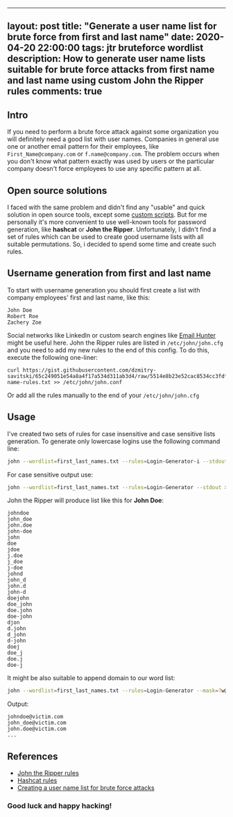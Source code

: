 
---
layout: post
title: "Generate a user name list for brute force from first and last name"
date: 2020-04-20 22:00:00
tags: jtr bruteforce wordlist
description: How to generate user name lists suitable for brute force attacks from first name and last name using custom John the Ripper rules
comments: true
---

## Intro
If you need to perform a brute force attack against some organization you will definitely need a good list with user names. Companies in general use one or another email pattern for their employees, like ``` First_Name@company.com``` or ```f.name@company.com```. 
The problem occurs when you don't know what pattern exactly was used by users or the particular company doesn't force employees to use any specific pattern at all.

## Open source solutions
I faced with the same problem and didn't find any "usable" and quick solution in open source tools, except some [custom scripts](https://gist.github.com/superkojiman/11076951). 
But for me personally it's more convenient to use well-known tools for password generation, like **hashcat** or **John the Ripper**. Unfortunately, I didn't find a set of rules which can be used to create good username lists with all suitable permutations. So, i decided to spend some time and create such rules.

## Username generation from first and last name
To start with username generation you should first create a list with company employees' first and last name, like this:
```
John Doe
Robert Roe
Zachery Zoe
```
Social networks like LinkedIn or custom search engines like [Email Hunter](https://hunter.io/) might be useful here.
John the Ripper rules are listed in ```/etc/john/john.cfg``` and you need to add my new rules to the end of this config.
To do this, execute the following one-liner:
```
curl https://gist.githubusercontent.com/dzmitry-savitski/65c249051e54a8a4f17a534d311ab3d4/raw/5514e8b23e52cac8534cc3fdfbeb61cbb351411c/user-name-rules.txt >> /etc/john/john.conf
```
Or add all the rules manually to the end of your ```/etc/john/john.cfg```

## Usage
I've created two sets of rules for case insensitive and case sensitive lists generation.
To generate only lowercase logins use the following command line:
```bash
john --wordlist=first_last_names.txt --rules=Login-Generator-i --stdout > usernames.txt
```
For case sensitive output use:
```bash
john --wordlist=first_last_names.txt --rules=Login-Generator --stdout > usernames.txt
```
John the Ripper will produce list like this for **John Doe**:
```
johndoe
john_doe
john.doe
john-doe
john
doe
jdoe
j.doe
j_doe
j-doe
johnd
john_d
john.d
john-d
doejohn
doe_john
doe.john
doe-john
djon
d.john
d_john
d-john
doej
doe_j
doe.j
doe-j
```
It might be also suitable to append domain to our word list:
```bash
john --wordlist=first_last_names.txt --rules=Login-Generator --mask=?w@victim.com --stdout > usernames.txt
```
Output:
```
johndoe@victim.com
john_doe@victim.com
john.doe@victim.com
...
```

## References
 - [John the Ripper rules](https://www.openwall.com/john/doc/RULES.shtml)
 - [Hashcat rules](https://hashcat.net/wiki/doku.php?id=rule_based_attack)
 - [ Creating a user name list for brute force attacks](https://blog.techorganic.com/2011/07/17/creating-a-user-name-list-for-brute-force-attacks/)

### Good luck and happy hacking!

